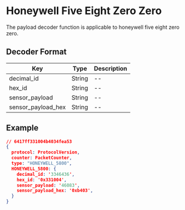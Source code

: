# Honeywell Five Eight Zero Zero

The payload decoder function is applicable to honeywell five eight zero zero.


## Decoder Format

| Key                      | Type    | Description                                               |
| ------------------------ | ------- | --------------------------------------------------------- |
| decimal_id               | String  | --                                                        |
| hex_id                   | String  | --                                                        |
| sensor_payload           | String  | --                                                        |
| sensor_payload_hex       | String  | --                                                        |

## Example

```json
// 6417ff331004b4034fea53
{
  protocol: ProtocolVersion,
  counter: PacketCounter,
  type: "HONEYWELL_5800",
  HONEYWELL_5800: {
    decimal_id: '3346436',
    hex_id: '0x331004',
    sensor_payload: '46083',
    sensor_payload_hex: '0xb403',
  }
}
```
